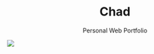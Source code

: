 <h1 align="center">Chad</h1>
<p align="center">Personal Web Portfolio</p>

<img src="![Screenshot 2023-07-16 at 9 27 33 PM](https://github.com/carrchadd/Chad/assets/107705900/9e9fee5f-322c-44d6-9b01-8110a16f6c28)">

